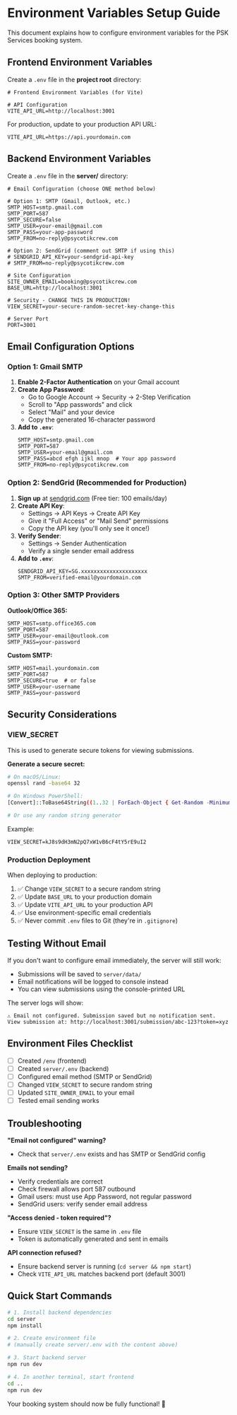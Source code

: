 # Environment Variables Setup Guide

This document explains how to configure environment variables for the PSK Services booking system.

## Frontend Environment Variables

Create a `.env` file in the **project root** directory:

```env
# Frontend Environment Variables (for Vite)

# API Configuration
VITE_API_URL=http://localhost:3001
```

For production, update to your production API URL:
```env
VITE_API_URL=https://api.yourdomain.com
```

## Backend Environment Variables

Create a `.env` file in the **server/** directory:

```env
# Email Configuration (choose ONE method below)

# Option 1: SMTP (Gmail, Outlook, etc.)
SMTP_HOST=smtp.gmail.com
SMTP_PORT=587
SMTP_SECURE=false
SMTP_USER=your-email@gmail.com
SMTP_PASS=your-app-password
SMTP_FROM=no-reply@psycotikcrew.com

# Option 2: SendGrid (comment out SMTP if using this)
# SENDGRID_API_KEY=your-sendgrid-api-key
# SMTP_FROM=no-reply@psycotikcrew.com

# Site Configuration
SITE_OWNER_EMAIL=booking@psycotikcrew.com
BASE_URL=http://localhost:3001

# Security - CHANGE THIS IN PRODUCTION!
VIEW_SECRET=your-secure-random-secret-key-change-this

# Server Port
PORT=3001
```

## Email Configuration Options

### Option 1: Gmail SMTP

1. **Enable 2-Factor Authentication** on your Gmail account
2. **Create App Password**:
   - Go to Google Account → Security → 2-Step Verification
   - Scroll to "App passwords" and click
   - Select "Mail" and your device
   - Copy the generated 16-character password
3. **Add to `.env`**:
   ```env
   SMTP_HOST=smtp.gmail.com
   SMTP_PORT=587
   SMTP_USER=your-email@gmail.com
   SMTP_PASS=abcd efgh ijkl mnop  # Your app password
   SMTP_FROM=no-reply@psycotikcrew.com
   ```

### Option 2: SendGrid (Recommended for Production)

1. **Sign up** at [sendgrid.com](https://sendgrid.com) (Free tier: 100 emails/day)
2. **Create API Key**:
   - Settings → API Keys → Create API Key
   - Give it "Full Access" or "Mail Send" permissions
   - Copy the API key (you'll only see it once!)
3. **Verify Sender**:
   - Settings → Sender Authentication
   - Verify a single sender email address
4. **Add to `.env`**:
   ```env
   SENDGRID_API_KEY=SG.xxxxxxxxxxxxxxxxxxxxx
   SMTP_FROM=verified-email@yourdomain.com
   ```

### Option 3: Other SMTP Providers

**Outlook/Office 365:**
```env
SMTP_HOST=smtp.office365.com
SMTP_PORT=587
SMTP_USER=your-email@outlook.com
SMTP_PASS=your-password
```

**Custom SMTP:**
```env
SMTP_HOST=mail.yourdomain.com
SMTP_PORT=587
SMTP_SECURE=true  # or false
SMTP_USER=your-username
SMTP_PASS=your-password
```

## Security Considerations

### VIEW_SECRET

This is used to generate secure tokens for viewing submissions. 

**Generate a secure secret:**
```bash
# On macOS/Linux:
openssl rand -base64 32

# On Windows PowerShell:
[Convert]::ToBase64String((1..32 | ForEach-Object { Get-Random -Minimum 0 -Maximum 256 }))

# Or use any random string generator
```

Example:
```env
VIEW_SECRET=kJ8s9dH3mN2pQ7xW1vB6cF4tY5rE9uI2
```

### Production Deployment

When deploying to production:

1. ✅ Change `VIEW_SECRET` to a secure random string
2. ✅ Update `BASE_URL` to your production domain
3. ✅ Update `VITE_API_URL` to your production API
4. ✅ Use environment-specific email credentials
5. ✅ Never commit `.env` files to Git (they're in `.gitignore`)

## Testing Without Email

If you don't want to configure email immediately, the server will still work:

- Submissions will be saved to `server/data/`
- Email notifications will be logged to console instead
- You can view submissions using the console-printed URL

The server logs will show:
```
⚠ Email not configured. Submission saved but no notification sent.
View submission at: http://localhost:3001/submission/abc-123?token=xyz
```

## Environment Files Checklist

- [ ] Created `/env` (frontend)
- [ ] Created `server/.env` (backend)
- [ ] Configured email method (SMTP or SendGrid)
- [ ] Changed `VIEW_SECRET` to secure random string
- [ ] Updated `SITE_OWNER_EMAIL` to your email
- [ ] Tested email sending works

## Troubleshooting

**"Email not configured" warning?**
- Check that `server/.env` exists and has SMTP or SendGrid config

**Emails not sending?**
- Verify credentials are correct
- Check firewall allows port 587 outbound
- Gmail users: must use App Password, not regular password
- SendGrid users: verify sender email address

**"Access denied - token required"?**
- Ensure `VIEW_SECRET` is the same in `.env` file
- Token is automatically generated and sent in emails

**API connection refused?**
- Ensure backend server is running (`cd server && npm start`)
- Check `VITE_API_URL` matches backend port (default 3001)

## Quick Start Commands

```bash
# 1. Install backend dependencies
cd server
npm install

# 2. Create environment file
# (manually create server/.env with the content above)

# 3. Start backend server
npm run dev

# 4. In another terminal, start frontend
cd ..
npm run dev
```

Your booking system should now be fully functional! 🎉

